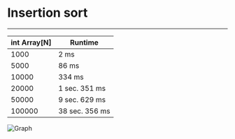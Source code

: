 Insertion sort
==============
-----
|  int Array[N]  | Runtime       | 
|----------------|---------------|
| 1000           | 2 ms           |
| 5000           | 86 ms          |
| 10000          | 334 ms          |
| 20000          | 1 sec. 351 ms       |
| 50000          | 9 sec. 629 ms       |
| 100000         | 38 sec. 356 ms     |

![Graph](http://ipic.su/img/img7/fs/Snimok.1491245415.jpg)
